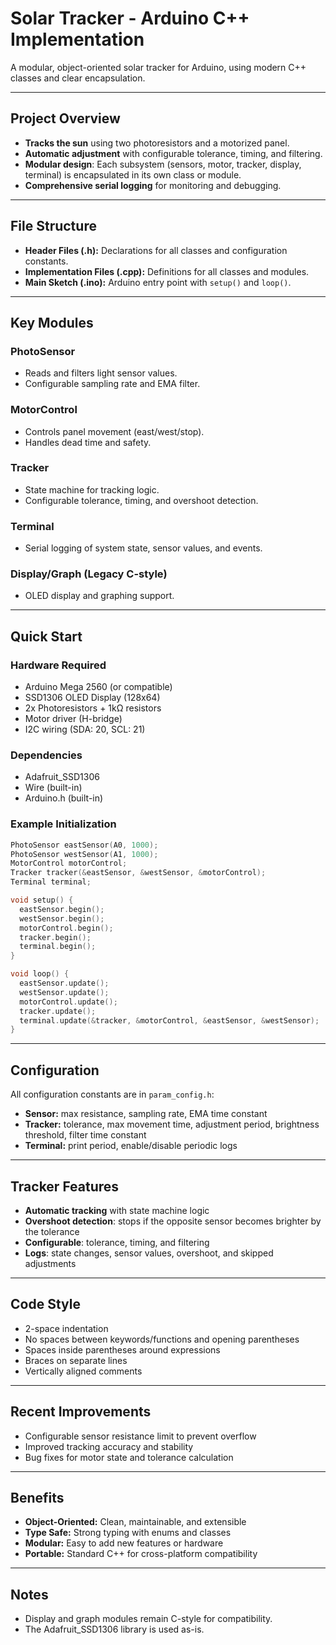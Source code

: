 # Solar Tracker - Arduino C++ Implementation

A modular, object-oriented solar tracker for Arduino, using modern C++ classes and clear encapsulation.

---

## Project Overview

- **Tracks the sun** using two photoresistors and a motorized panel.
- **Automatic adjustment** with configurable tolerance, timing, and filtering.
- **Modular design**: Each subsystem (sensors, motor, tracker, display, terminal) is encapsulated in its own class or module.
- **Comprehensive serial logging** for monitoring and debugging.

---

## File Structure

- **Header Files (.h):** Declarations for all classes and configuration constants.
- **Implementation Files (.cpp):** Definitions for all classes and modules.
- **Main Sketch (.ino):** Arduino entry point with `setup()` and `loop()`.

---

## Key Modules

### PhotoSensor
- Reads and filters light sensor values.
- Configurable sampling rate and EMA filter.

### MotorControl
- Controls panel movement (east/west/stop).
- Handles dead time and safety.

### Tracker
- State machine for tracking logic.
- Configurable tolerance, timing, and overshoot detection.

### Terminal
- Serial logging of system state, sensor values, and events.

### Display/Graph (Legacy C-style)
- OLED display and graphing support.

---

## Quick Start

### Hardware Required

- Arduino Mega 2560 (or compatible)
- SSD1306 OLED Display (128x64)
- 2x Photoresistors + 1kΩ resistors
- Motor driver (H-bridge)
- I2C wiring (SDA: 20, SCL: 21)

### Dependencies

- Adafruit_SSD1306
- Wire (built-in)
- Arduino.h (built-in)

### Example Initialization

```cpp
PhotoSensor eastSensor(A0, 1000);
PhotoSensor westSensor(A1, 1000);
MotorControl motorControl;
Tracker tracker(&eastSensor, &westSensor, &motorControl);
Terminal terminal;

void setup() {
  eastSensor.begin();
  westSensor.begin();
  motorControl.begin();
  tracker.begin();
  terminal.begin();
}

void loop() {
  eastSensor.update();
  westSensor.update();
  motorControl.update();
  tracker.update();
  terminal.update(&tracker, &motorControl, &eastSensor, &westSensor);
}
```

---

## Configuration

All configuration constants are in `param_config.h`:
- **Sensor:** max resistance, sampling rate, EMA time constant
- **Tracker:** tolerance, max movement time, adjustment period, brightness threshold, filter time constant
- **Terminal:** print period, enable/disable periodic logs

---

## Tracker Features

- **Automatic tracking** with state machine logic
- **Overshoot detection**: stops if the opposite sensor becomes brighter by the tolerance
- **Configurable**: tolerance, timing, and filtering
- **Logs**: state changes, sensor values, overshoot, and skipped adjustments

---

## Code Style

- 2-space indentation
- No spaces between keywords/functions and opening parentheses
- Spaces inside parentheses around expressions
- Braces on separate lines
- Vertically aligned comments

---

## Recent Improvements

- Configurable sensor resistance limit to prevent overflow
- Improved tracking accuracy and stability
- Bug fixes for motor state and tolerance calculation

---

## Benefits

- **Object-Oriented:** Clean, maintainable, and extensible
- **Type Safe:** Strong typing with enums and classes
- **Modular:** Easy to add new features or hardware
- **Portable:** Standard C++ for cross-platform compatibility

---

## Notes

- Display and graph modules remain C-style for compatibility.
- The Adafruit_SSD1306 library is used as-is.
